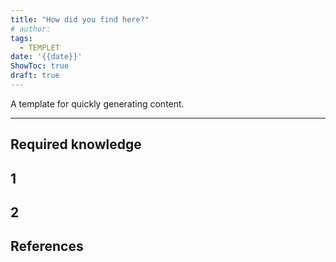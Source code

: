```yaml
---
title: "How did you find here?"
# author: 
tags:
  - TEMPLET
date: '{{date}}'
ShowToc: true
draft: true
---
```

A template for quickly generating content.
<!--more-->

---

## Required knowledge

## 1

## 2

## References